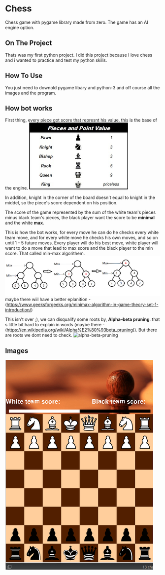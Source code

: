 # Chess
Chess game with pygame library made from zero.
The game has an AI engine option.

## On The Project
Thats was my first python project.
I did this project because I love chess and i wanted to practice and test my python skills.

## How To Use
You just need to downold pygame libary and python-3 and off course all the images and the program.

## How bot works
First thing, every piece got score that represnt his value, this is the base of the engine.
![pieces_score](pictures/pieces_score.jpeg "pieces score")

In addition, knight in the corner of the board doesn't equal to knight in the middel, so the piece's score dependent on his position.

The score of the game represented by the sum of the white team's pieces minus black team's pieces,
the black player want the score to be **minimal** and the white **max**.

This is how the bot works, for every move he can do he checks every white team move, and for every white move he checks his own moves, and so on until 1 - 5 future moves. Every player will do his best move, white player will want to do a move that lead to max score and the black player to the min score.
That called min-max algorithem.
![minmax](pictures/minimax.png "minimax")
maybe there wiil have a better eplanition - (https://www.geeksforgeeks.org/minimax-algorithm-in-game-theory-set-1-introduction/) 

This isn't over ;), we can disqualify some roots by, **Alpha–beta pruning**. that s little bit hard to explain in words (maybe there - (https://en.wikipedia.org/wiki/Alpha%E2%80%93beta_pruning)). But there are roots we dont need to check.
![alpha-beta-pruning](pictures/alpha-beta-pruning.jpg "alpha-beta-pruning")

## Images
<!--- TODO add screen shots of the game --->
![Game Play Of The Game](pictures/gameplay.gif)
